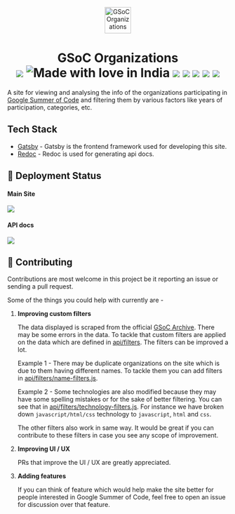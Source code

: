 <p align="center">
  <a href="https://www.gsocorganizations.dev">
    <img alt="GSoC Organizations" src="./static/images/logo.png" width="60" />
  </a>
</p>
<h1 align="center">
  GSoC Organizations
  <br>
  <center>
  <img src="https://img.shields.io/badge/Built%20using-Gatsby-purple">
  <img src="https://madewithlove.now.sh/in" alt="Made with love in India">
  <img src="https://github.com/nishantwrp/gsoc-organizations/workflows/Lint%20checks/badge.svg">
  <img src="https://img.shields.io/badge/PRs-welcome-brightgreen.svg?style=flat">
  <img src="https://david-dm.org/nishantwrp/gsoc-organizations.svg">
  <img src="https://img.shields.io/github/license/nishantwrp/gsoc-organizations">
  <a title="MadeWithReactJs.com Shield" href="https://madewithreactjs.com/p/gsoc-organizations/shield-link"> <img src="https://madewithreactjs.com/storage/repo-shields/2858-shield.svg"/></a>
  </center>
</h1>

A site for viewing and analysing the info of the organizations participating in [Google Summer of Code](https://summerofcode.withgoogle.com/) and filtering them by various factors like years of participation, categories, etc.

## Tech Stack

- [Gatsby](https://www.gatsbyjs.com/) - Gatsby is the frontend framework used for developing this site.
- [Redoc](https://redocly.github.io/redoc/) - Redoc is used for generating api docs.

## 💫 Deployment Status

#### Main Site

<a href="https://app.netlify.com/sites/gsoc-organizations/deploys"><img src="https://api.netlify.com/api/v1/badges/71cda104-920e-48f6-aa35-5c7c63655261/deploy-status"></a>

#### API docs

<a href="https://app.netlify.com/sites/gsoc-organizations-api/deploys"><img src="https://api.netlify.com/api/v1/badges/15064b7c-f1e9-43cd-8c7e-a3709214d21e/deploy-status"></a>

## 🚀 Contributing

Contributions are most welcome in this project be it reporting an issue or sending a pull request.

Some of the things you could help with currently are -

1. **Improving custom filters**

   The data displayed is scraped from the official [GSoC Archive](https://summerofcode.withgoogle.com/archive). There may be some errors in the data. To tackle that custom filters are applied on the data which are defined in [api/filters](https://github.com/nishantwrp/gsoc-organizations/tree/master/api/filters). The filters can be improved a lot.

   Example 1 - There may be duplicate organizations on the site which is due to them having different names. To tackle them you can add filters in [api/filters/name-filters.js](https://github.com/nishantwrp/gsoc-organizations/blob/master/api/filters/name-filters.js).

   Example 2 - Some technologies are also modified because they may have some spelling mistakes or for the sake of better filtering. You can see that in [api/filters/technology-filters.js](https://github.com/nishantwrp/gsoc-organizations/blob/master/api/filters/technology-filters.js). For instance we have broken down `javascript/html/css` technology to `javascript`, `html` and `css`.

   The other filters also work in same way. It would be great if you can contribute to these filters in case you see any scope of improvement.

1. **Improving UI / UX**

   PRs that improve the UI / UX are greatly appreciated.

1. **Adding features**

   If you can think of feature which would help make the site better for people interested in Google Summer of Code, feel free to open an issue for discussion over that feature.
